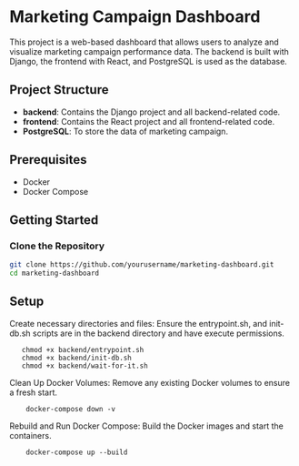 # Marketing Campaign Dashboard

This project is a web-based dashboard that allows users to analyze and visualize marketing campaign performance data. The backend is built with Django, the frontend with React, and PostgreSQL is used as the database.

## Project Structure

- **backend**: Contains the Django project and all backend-related code.
- **frontend**: Contains the React project and all frontend-related code.
- **PostgreSQL**: To store the data of marketing campaign.

## Prerequisites

- Docker
- Docker Compose

## Getting Started

### Clone the Repository

```bash
git clone https://github.com/yourusername/marketing-dashboard.git
cd marketing-dashboard
```

## Setup

Create necessary directories and files:
Ensure the entrypoint.sh, and init-db.sh scripts are in the backend directory and have execute permissions.
```
   chmod +x backend/entrypoint.sh
   chmod +x backend/init-db.sh
   chmod +x backend/wait-for-it.sh
```    
Clean Up Docker Volumes: Remove any existing Docker volumes to ensure a fresh start.
```
    docker-compose down -v
```
Rebuild and Run Docker Compose: Build the Docker images and start the containers.
```
    docker-compose up --build
```
